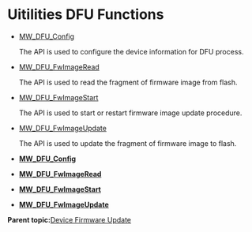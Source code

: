 # Uitilities DFU Functions

-   [MW\_DFU\_Config](GUID-EF27C809-6827-4593-880E-F74C3B3CACC3.md)

    The API is used to configure the device information for DFU process.

-   [MW\_DFU\_FwImageRead](GUID-6134F8DB-546D-4ED7-9B87-9B05758ADF00.md)

    The API is used to read the fragment of firmware image from flash.

-   [MW\_DFU\_FwImageStart](GUID-48D8F0DE-8D7A-418B-989B-DC1FA520BE58.md)

    The API is used to start or restart firmware image update procedure.

-   [MW\_DFU\_FwImageUpdate](GUID-77F31BC6-2CD8-4A20-B06E-791C830EB0A0.md)

    The API is used to update the fragment of firmware image to flash.


-   **[MW\_DFU\_Config](GUID-EF27C809-6827-4593-880E-F74C3B3CACC3.md)**  

-   **[MW\_DFU\_FwImageRead](GUID-6134F8DB-546D-4ED7-9B87-9B05758ADF00.md)**  

-   **[MW\_DFU\_FwImageStart](GUID-48D8F0DE-8D7A-418B-989B-DC1FA520BE58.md)**  

-   **[MW\_DFU\_FwImageUpdate](GUID-77F31BC6-2CD8-4A20-B06E-791C830EB0A0.md)**  


**Parent topic:**[Device Firmware Update](GUID-DC53B896-5FF5-48C2-B9B7-4CA16B37B193.md)

